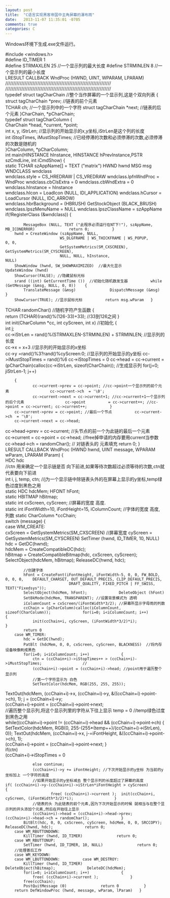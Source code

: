 ```yaml
---
layout: post
title:  "C语言实现黑客帝国中主角屏幕的瀑布雨"
date:   2013-11-07 11:35:01 -0705
comments: true
categories: C
---
```




Windows环境下生成.exe文件运行。

#include <windows.h>     
#define ID_TIMER    1    
#define STRMAXLEN  25 //一个显示列的最大长度  #define STRMINLEN  8  //一个显示列的最小长度     
LRESULT CALLBACK WndProc (HWND, UINT, WPARAM, LPARAM)   //////////////////////////////////////////////////////////////////  //////////////////////////////////////////////////////////////////    
typedef struct tagCharChain //整个当作屏幕的一个显示列,这是个双向列表  {    
        struct tagCharChain *prev; //链表的前个元素    
        TCHAR  ch;                  //一个显示列中的一个字符          struct tagCharChain *next; //链表的后个元素  }CharChain, *pCharChain;     
typedef struct tagCharColumn  {    
        CharChain *head, *current, *point;    
        int x, y, iStrLen; //显示列的开始显示的x,y坐标,iStrLen是这个列的长度    
        int iStopTimes, iMustStopTimes; //已经停滞的次数和必须停滞的次数,必须停滞的次数是随机的    
}CharColumn, *pCharColumn;     
int main(HINSTANCE hInstance, HINSTANCE hPrevInstance,PSTR szCmdLine, int iCmdShow)  {    
        static TCHAR szAppName[] = TEXT ("matrix")           HWND            hwnd           MSG            msg           WNDCLASS    wndclass      
        wndclass.style            = CS_HREDRAW | CS_VREDRAW           wndclass.lpfnWndProc      = WndProc           wndclass.cbClsExtra       = 0           wndclass.cbWndExtra       = 0     
        wndclass.hInstance        = hInstance     
        wndclass.hIcon            = LoadIcon (NULL, IDI_APPLICATION)           wndclass.hCursor          = LoadCursor (NULL, IDC_ARROW)     
        wndclass.hbrBackground    = (HBRUSH) GetStockObject (BLACK_BRUSH)           wndclass.lpszMenuName     = NULL           wndclass.lpszClassName    = szAppName      
        if(!RegisterClass (&wndclass))    {    
  
  
  
  
  
  
            MessageBox (NULL, TEXT ("此程序必须运行在NT下!"), szAppName, MB_ICONERROR)               return 0;          }     
        hwnd = CreateWindow (szAppName, NULL,    
                            WS_DLGFRAME | WS_THICKFRAME | WS_POPUP,                              0, 0,    
                            GetSystemMetrics(SM_CXSCREEN), GetSystemMetrics(SM_CYSCREEN),    
                            NULL, NULL, hInstance,                              NULL)      
        ShowWindow (hwnd, SW_SHOWMAXIMIZED)  //最大化显示          UpdateWindow (hwnd)     
        ShowCursor(FALSE); //隐藏鼠标光标              
        srand ((int) GetCurrentTime ())  //初始化随机数发生器          while (GetMessage (&msg, NULL, 0, 0))    {    
            TranslateMessage (&msg)               DispatchMessage (&msg)           }    
        ShowCursor(TRUE); //显示鼠标光标          return msg.wParam   }     
TCHAR randomChar() //随机字符产生函数  {    
        return (TCHAR)(rand()%(126-33)+33); //33到126之间  }     
int init(CharColumn *cc, int cyScreen, int x) //初始化  {    
        int j;    
        cc->iStrLen = rand()%(STRMAXLEN-STRMINLEN) + STRMINLEN; //显示列的长度    
        cc->x = x+3         //显示列的开始显示的x坐标    
        cc->y =rand()%3?rand()%cyScreen:0; //显示列的开始显示的y坐标          cc->iMustStopTimes = rand()%6           cc->iStopTimes    = 0           cc->head = cc->current =    
                        (pCharChain)calloc(cc->iStrLen, sizeof(CharChain)); //生成显示列          for(j=0; j<cc->iStrLen-1; j++)    
  
  
  
  
  
  
        {    
                cc->current->prev = cc->point; //cc->point一个显示列的前个元素                  cc->current->ch  = '\0';    
                cc->current->next = cc->current+1; //cc->current+1一个显示列的后个元素                  cc->point          = cc->current++; //cc->point = cc->current; cc->current++;          }    
        cc->current->prev = cc->point; //最后一个节点          cc->current->ch  = '\0';    
        cc->current->next = cc->head;    
  cc->head->prev    = cc->current; //头节点的前一个为此链的最后一个元素     
        cc->current = cc->point = cc->head; //free掉申请的内存要用current当参数          cc->head->ch = randomChar(); // 对链表头的 元素填充          return 0;  }     
LRESULT CALLBACK WndProc (HWND hwnd, UINT message, WPARAM wParam, LPARAM lParam)  {    
      HDC          hdc     
      //ctn 用来确定一个显示链是否 向下前进,如果等待次数超过必须等待的次数,ctn就代表要向下前进    
      int i, j, temp, ctn; //j为一个显示链中除链表头外的在屏幕上显示的y坐标,temp绿色过度到黑色之用    
      static  HDC hdcMem;        HFONT    hFont;    
      static  HBITMAP hBitmap;    
      static  int cxScreen, cyScreen; //屏幕的宽度 高度.    
      static  int iFontWidth=10, iFontHeight=15, iColumnCount; //字体的宽度 高度, 列数        static  CharColumn *ccChain;     
      switch (message)        {    
        case WM_CREATE:    
            cxScreen = GetSystemMetrics(SM_CXSCREEN)  //屏幕宽度              cyScreen = GetSystemMetrics(SM_CYSCREEN)               SetTimer (hwnd, ID_TIMER, 10, NULL)      
            hdc = GetDC(hwnd);    
            hdcMem = CreateCompatibleDC(hdc);    
            hBitmap = CreateCompatibleBitmap(hdc, cxScreen, cyScreen);              SelectObject(hdcMem, hBitmap);              ReleaseDC(hwnd, hdc);    
  
  
  
  
  
  
            //创建字体    
            hFont = CreateFont(iFontHeight, iFontWidth-5, 0, 0, FW_BOLD, 0, 0, 0,    DEFAULT_CHARSET, OUT_DEFAULT_PRECIS, CLIP_DEFAULT_PRECIS,    
                                DRAFT_QUALITY, FIXED_PITCH | FF_SWISS, TEXT("Fixedsys"));    
            SelectObject(hdcMem, hFont);              DeleteObject (hFont)     
            SetBkMode(hdcMem, TRANSPARENT); //设置背景模式为 透明    
            iColumnCount = cxScreen/(iFontWidth*3/2); //屏幕所显示字母雨的列数     
            ccChain = (pCharColumn)calloc(iColumnCount, sizeof(CharColumn));              for(i=0; i<iColumnCount; i++)              {    
                init(ccChain+i, cyScreen, (iFontWidth*3/2)*i);              }    
            return 0      
        case WM_TIMER:    
            hdc = GetDC(hwnd);    
            PatBlt (hdcMem, 0, 0, cxScreen, cyScreen, BLACKNESS)  //将内存设备映像刷成黑色    
            for(i=0; i<iColumnCount; i++)              {    
                ctn = (ccChain+i)->iStopTimes++ > (ccChain+i)->iMustStopTimes;                  //    
                (ccChain+i)->point = (ccChain+i)->head; //point用于遍历整个显示列                      
                //第一个字符显示为 白色    
                SetTextColor(hdcMem, RGB(255, 255, 255));    
  TextOut(hdcMem, (ccChain+i)->x, (ccChain+i)->y, &((ccChain+i)->point->ch), 1);                  j = (ccChain+i)->y;     
                (ccChain+i)->point = (ccChain+i)->point->next;    
                //遍历整个显示列,将这个显示列里的字符从下往上显示                  temp = 0  //temp绿色过度到黑色之用    
                while((ccChain+i)->point != (ccChain+i)->head && (ccChain+i)->point->ch)                  {    
                        SetTextColor(hdcMem, RGB(0, 255-(255*(temp++)/(ccChain+i)->iStrLen), 0));                          TextOut(hdcMem, (ccChain+i)->x, j-=iFontHeight, &((ccChain+i)->point->ch), 1);    
                        (ccChain+i)->point = (ccChain+i)->point->next;                  }    
                if(ctn)    
                    (ccChain+i)->iStopTimes = 0     
  
  
  
  
  
  
                else continue;    
                (ccChain+i)->y += iFontHeight; //下次开始显示的y坐标 为当前的y坐标加上 一个字符的高度    
                //如果开始显示的y坐标减去 整个显示列的长度超过了屏幕的高度                  if( (ccChain+i)->y-(ccChain+i)->iStrLen*iFontHeight > cyScreen)                  {    
                        free( (ccChain+i)->current );  init(ccChain+i, cyScreen, (iFontWidth*3/2)*i);                  }    
                //链表的头 为此链表的前个元素,因为下次开始显示的时候 就相当与在整个显示列的开头添加个元素,然后在开始往上显示    
                (ccChain+i)->head = (ccChain+i)->head->prev;                  (ccChain+i)->head->ch = randomChar();              }                  
            BitBlt(hdc, 0, 0, cxScreen, cyScreen, hdcMem, 0, 0, SRCCOPY);              ReleaseDC(hwnd, hdc);              return 0;     
        case WM_RBUTTONDOWN:    
            KillTimer (hwnd, ID_TIMER)               return 0;     
        case WM_RBUTTONUP:    
            SetTimer (hwnd, ID_TIMER, 10, NULL)               return 0;     
        //处理善后工作    
        case WM_KEYDOWN:    
        case WM_LBUTTONDOWN:          case WM_DESTROY:    
            KillTimer (hwnd, ID_TIMER)               DeleteObject(hBitmap);              DeleteDC(hdcMem);    
            for(i=0; i<iColumnCount; i++)              {    
                free( (ccChain+i)->current );              }    
            free(ccChain);    
            PostQuitMessage (0)               return 0           }    
        return DefWindowProc (hwnd, message, wParam, lParam)   }  


         